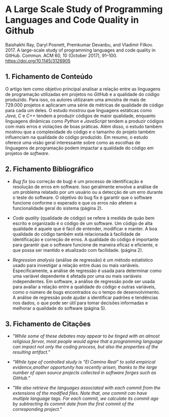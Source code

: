 # A Large Scale Study of Programming Languages and Code Quality in Github

Baishakhi Ray, Daryl Posnett, Premkumar Devanbu, and Vladimir Filkov. 2017. A large-scale study of programming languages and code quality in GitHub. Commun. ACM 60, 10 (October 2017), 91–100. https://doi.org/10.1145/3126905

## 1. Fichamento de Conteúdo

O artigo tem como objetivo principal analisar a relação entre as linguagens de programação utilizadas em projetos no _GitHub_ e a qualidade do código produzido. Para isso, os autores utilizaram uma amostra de mais de 729.000 projetos e aplicaram uma série de métricas de qualidade de código para cada um deles. O estudo mostrou que linguagens estáticas como _Java_, _C_ e _C++_ tendem a produzir códigos de maior qualidade, enquanto linguagens dinâmicas como _Python_ e _JavaScript_ tendem a produzir códigos com mais erros e violações de boas práticas. Além disso, o estudo também mostrou que a complexidade do código e o tamanho do projeto também influenciam na qualidade do código produzido. Em resumo, o estudo oferece uma visão geral interessante sobre como as escolhas de linguagens de programação podem impactar a qualidade do código em projetos de _software_.

## 2. Fichamento Bibliográfico 

* _Bug fix_ (ou correção de bug) é um processo de identificação e resolução de erros em software. Isso geralmente envolve a análise de um problema relatado por um usuário ou a detecção de um erro durante o teste do software. O objetivo do bug fix é garantir que o software funcione conforme o esperado e que os erros não afetem a funcionalidade geral do sistema (página 2).

* _Code quality_ (qualidade de código) se refere à medida de quão bem escrito e organizado é o código de um software. Um código de alta qualidade é aquele que é fácil de entender, modificar e manter. A boa qualidade do código também está relacionada à facilidade de identificação e correção de erros. A qualidade do código é importante para garantir que o software funcione de maneira eficaz e eficiente, e que possa ser mantido e atualizado com facilidade. (página 2).

* _Regression analysis_ (análise de regressão) é um método estatístico usado para investigar a relação entre duas ou mais variáveis. Especificamente, a análise de regressão é usada para determinar como uma variável dependente é afetada por uma ou mais variáveis independentes. Em software, a análise de regressão pode ser usada para avaliar a relação entre a qualidade do código e outras variáveis, como o número de bugs encontrados ou o tempo de desenvolvimento. A análise de regressão pode ajudar a identificar padrões e tendências nos dados, o que pode ser útil para tomar decisões informadas e melhorar a qualidade do software (página 5).

## 3. Fichamento de Citações 

* _"While some of these debates may appear to be tinged with an almost religious fervor, most people would agree that a programming language can impact not only the coding process, but also the properties of the resulting artifact."_

* _"While type of controlled study is “El Camino Real" to solid empirical evidence,another opportunity has recently arisen, thanks to the large number of open source projects collected in software forges such as GitHub."_

* _"We also retrieve the languages associated with each commit from the extensions of the modified files. Note that, one commit can have multiple language tags. For each commit, we calculate its commit age by subtracting its commit date from the first commit of the corresponding project."_
